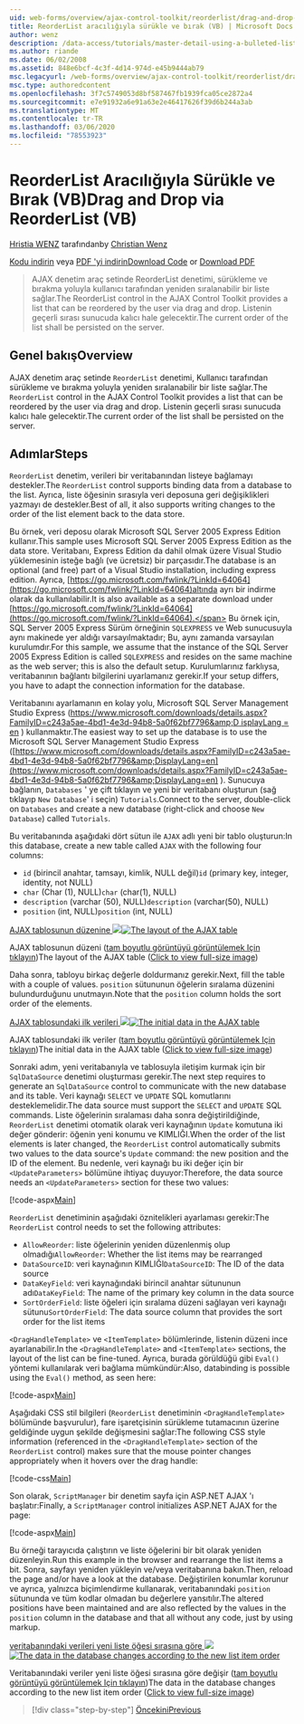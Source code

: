 ```yaml
---
uid: web-forms/overview/ajax-control-toolkit/reorderlist/drag-and-drop-via-reorderlist-vb
title: ReorderList aracılığıyla sürükle ve bırak (VB) | Microsoft Docs
author: wenz
description: /data-access/tutorials/master-detail-using-a-bulleted-list-of-master-records-with-a-details-datalist-vb
ms.author: riande
ms.date: 06/02/2008
ms.assetid: 848e6bcf-4c3f-4d14-974d-e45b9444ab79
msc.legacyurl: /web-forms/overview/ajax-control-toolkit/reorderlist/drag-and-drop-via-reorderlist-vb
msc.type: authoredcontent
ms.openlocfilehash: 3f7c5749053d8bf587467fb1939fca05ce2872a4
ms.sourcegitcommit: e7e91932a6e91a63e2e46417626f39d6b244a3ab
ms.translationtype: MT
ms.contentlocale: tr-TR
ms.lasthandoff: 03/06/2020
ms.locfileid: "78553923"
---
```

# <a name="drag-and-drop-via-reorderlist-vb"></a><span data-ttu-id="b81a1-103">ReorderList Aracılığıyla Sürükle ve Bırak (VB)</span><span class="sxs-lookup"><span data-stu-id="b81a1-103">Drag and Drop via ReorderList (VB)</span></span>

<span data-ttu-id="b81a1-104">[Hristia WENZ](https://github.com/wenz) tarafından</span><span class="sxs-lookup"><span data-stu-id="b81a1-104">by [Christian Wenz](https://github.com/wenz)</span></span>

<span data-ttu-id="b81a1-105">[Kodu indirin](https://download.microsoft.com/download/9/3/f/93f8daea-bebd-4821-833b-95205389c7d0/ReorderList5.vb.zip) veya [PDF 'yi indirin](https://download.microsoft.com/download/2/d/c/2dc10e34-6983-41d4-9c08-f78f5387d32b/reorderlist5VB.pdf)</span><span class="sxs-lookup"><span data-stu-id="b81a1-105">[Download Code](https://download.microsoft.com/download/9/3/f/93f8daea-bebd-4821-833b-95205389c7d0/ReorderList5.vb.zip) or [Download PDF](https://download.microsoft.com/download/2/d/c/2dc10e34-6983-41d4-9c08-f78f5387d32b/reorderlist5VB.pdf)</span></span>

> <span data-ttu-id="b81a1-106">AJAX denetim araç setinde ReorderList denetimi, sürükleme ve bırakma yoluyla kullanıcı tarafından yeniden sıralanabilir bir liste sağlar.</span><span class="sxs-lookup"><span data-stu-id="b81a1-106">The ReorderList control in the AJAX Control Toolkit provides a list that can be reordered by the user via drag and drop.</span></span> <span data-ttu-id="b81a1-107">Listenin geçerli sırası sunucuda kalıcı hale gelecektir.</span><span class="sxs-lookup"><span data-stu-id="b81a1-107">The current order of the list shall be persisted on the server.</span></span>

## <a name="overview"></a><span data-ttu-id="b81a1-108">Genel bakış</span><span class="sxs-lookup"><span data-stu-id="b81a1-108">Overview</span></span>

<span data-ttu-id="b81a1-109">AJAX denetim araç setinde `ReorderList` denetimi, Kullanıcı tarafından sürükleme ve bırakma yoluyla yeniden sıralanabilir bir liste sağlar.</span><span class="sxs-lookup"><span data-stu-id="b81a1-109">The `ReorderList` control in the AJAX Control Toolkit provides a list that can be reordered by the user via drag and drop.</span></span> <span data-ttu-id="b81a1-110">Listenin geçerli sırası sunucuda kalıcı hale gelecektir.</span><span class="sxs-lookup"><span data-stu-id="b81a1-110">The current order of the list shall be persisted on the server.</span></span>

## <a name="steps"></a><span data-ttu-id="b81a1-111">Adımlar</span><span class="sxs-lookup"><span data-stu-id="b81a1-111">Steps</span></span>

<span data-ttu-id="b81a1-112">`ReorderList` denetim, verileri bir veritabanından listeye bağlamayı destekler.</span><span class="sxs-lookup"><span data-stu-id="b81a1-112">The `ReorderList` control supports binding data from a database to the list.</span></span> <span data-ttu-id="b81a1-113">Ayrıca, liste öğesinin sırasıyla veri deposuna geri değişiklikleri yazmayı de destekler.</span><span class="sxs-lookup"><span data-stu-id="b81a1-113">Best of all, it also supports writing changes to the order of the list element back to the data store.</span></span>

<span data-ttu-id="b81a1-114">Bu örnek, veri deposu olarak Microsoft SQL Server 2005 Express Edition kullanır.</span><span class="sxs-lookup"><span data-stu-id="b81a1-114">This sample uses Microsoft SQL Server 2005 Express Edition as the data store.</span></span> <span data-ttu-id="b81a1-115">Veritabanı, Express Edition da dahil olmak üzere Visual Studio yüklemesinin isteğe bağlı (ve ücretsiz) bir parçasıdır.</span><span class="sxs-lookup"><span data-stu-id="b81a1-115">The database is an optional (and free) part of a Visual Studio installation, including express edition.</span></span> <span data-ttu-id="b81a1-116">Ayrıca, [https://go.microsoft.com/fwlink/?LinkId=64064](https://go.microsoft.com/fwlink/?LinkId=64064)altında ayrı bir indirme olarak da kullanılabilir.</span><span class="sxs-lookup"><span data-stu-id="b81a1-116">It is also available as a separate download under [https://go.microsoft.com/fwlink/?LinkId=64064](https://go.microsoft.com/fwlink/?LinkId=64064).</span></span> <span data-ttu-id="b81a1-117">Bu örnek için, SQL Server 2005 Express Sürüm örneğinin `SQLEXPRESS` ve Web sunucusuyla aynı makinede yer aldığı varsayılmaktadır; Bu, aynı zamanda varsayılan kurulumdır.</span><span class="sxs-lookup"><span data-stu-id="b81a1-117">For this sample, we assume that the instance of the SQL Server 2005 Express Edition is called `SQLEXPRESS` and resides on the same machine as the web server; this is also the default setup.</span></span> <span data-ttu-id="b81a1-118">Kurulumlarınız farklıysa, veritabanının bağlantı bilgilerini uyarlamanız gerekir.</span><span class="sxs-lookup"><span data-stu-id="b81a1-118">If your setup differs, you have to adapt the connection information for the database.</span></span>

<span data-ttu-id="b81a1-119">Veritabanını ayarlamanın en kolay yolu, Microsoft SQL Server Management Studio Express ([https://www.microsoft.com/downloads/details.aspx?FamilyID=c243a5ae-4bd1-4e3d-94b8-5a0f62bf7796&amp;D isplayLang = en](https://www.microsoft.com/downloads/details.aspx?FamilyID=c243a5ae-4bd1-4e3d-94b8-5a0f62bf7796&amp;DisplayLang=en) ) kullanmaktır.</span><span class="sxs-lookup"><span data-stu-id="b81a1-119">The easiest way to set up the database is to use the Microsoft SQL Server Management Studio Express ([https://www.microsoft.com/downloads/details.aspx?FamilyID=c243a5ae-4bd1-4e3d-94b8-5a0f62bf7796&amp;DisplayLang=en](https://www.microsoft.com/downloads/details.aspx?FamilyID=c243a5ae-4bd1-4e3d-94b8-5a0f62bf7796&amp;DisplayLang=en) ).</span></span> <span data-ttu-id="b81a1-120">Sunucuya bağlanın, `Databases` ' ye çift tıklayın ve yeni bir veritabanı oluşturun (sağ tıklayıp `New Database`' i seçin) `Tutorials`.</span><span class="sxs-lookup"><span data-stu-id="b81a1-120">Connect to the server, double-click on `Databases` and create a new database (right-click and choose `New Database`) called `Tutorials`.</span></span>

<span data-ttu-id="b81a1-121">Bu veritabanında aşağıdaki dört sütun ile `AJAX` adlı yeni bir tablo oluşturun:</span><span class="sxs-lookup"><span data-stu-id="b81a1-121">In this database, create a new table called `AJAX` with the following four columns:</span></span>

- <span data-ttu-id="b81a1-122">`id` (birincil anahtar, tamsayı, kimlik, NULL değil)</span><span class="sxs-lookup"><span data-stu-id="b81a1-122">`id` (primary key, integer, identity, not NULL)</span></span>
- <span data-ttu-id="b81a1-123">`char` (Char (1), NULL)</span><span class="sxs-lookup"><span data-stu-id="b81a1-123">`char` (char(1), NULL)</span></span>
- <span data-ttu-id="b81a1-124">`description` (varchar (50), NULL)</span><span class="sxs-lookup"><span data-stu-id="b81a1-124">`description` (varchar(50), NULL)</span></span>
- <span data-ttu-id="b81a1-125">`position` (int, NULL)</span><span class="sxs-lookup"><span data-stu-id="b81a1-125">`position` (int, NULL)</span></span>

<span data-ttu-id="b81a1-126">[AJAX tablosunun düzenine ![](drag-and-drop-via-reorderlist-vb/_static/image2.png)](drag-and-drop-via-reorderlist-vb/_static/image1.png)</span><span class="sxs-lookup"><span data-stu-id="b81a1-126">[![The layout of the AJAX table](drag-and-drop-via-reorderlist-vb/_static/image2.png)](drag-and-drop-via-reorderlist-vb/_static/image1.png)</span></span>

<span data-ttu-id="b81a1-127">AJAX tablosunun düzeni ([tam boyutlu görüntüyü görüntülemek Için tıklayın](drag-and-drop-via-reorderlist-vb/_static/image3.png))</span><span class="sxs-lookup"><span data-stu-id="b81a1-127">The layout of the AJAX table ([Click to view full-size image](drag-and-drop-via-reorderlist-vb/_static/image3.png))</span></span>

<span data-ttu-id="b81a1-128">Daha sonra, tabloyu birkaç değerle doldurmanız gerekir.</span><span class="sxs-lookup"><span data-stu-id="b81a1-128">Next, fill the table with a couple of values.</span></span> <span data-ttu-id="b81a1-129">`position` sütununun öğelerin sıralama düzenini bulundurduğunu unutmayın.</span><span class="sxs-lookup"><span data-stu-id="b81a1-129">Note that the `position` column holds the sort order of the elements.</span></span>

<span data-ttu-id="b81a1-130">[AJAX tablosundaki ilk verileri ![](drag-and-drop-via-reorderlist-vb/_static/image5.png)](drag-and-drop-via-reorderlist-vb/_static/image4.png)</span><span class="sxs-lookup"><span data-stu-id="b81a1-130">[![The initial data in the AJAX table](drag-and-drop-via-reorderlist-vb/_static/image5.png)](drag-and-drop-via-reorderlist-vb/_static/image4.png)</span></span>

<span data-ttu-id="b81a1-131">AJAX tablosundaki ilk veriler ([tam boyutlu görüntüyü görüntülemek Için tıklayın](drag-and-drop-via-reorderlist-vb/_static/image6.png))</span><span class="sxs-lookup"><span data-stu-id="b81a1-131">The initial data in the AJAX table ([Click to view full-size image](drag-and-drop-via-reorderlist-vb/_static/image6.png))</span></span>

<span data-ttu-id="b81a1-132">Sonraki adım, yeni veritabanıyla ve tablosuyla iletişim kurmak için bir `SqlDataSource` denetimi oluşturması gerekir.</span><span class="sxs-lookup"><span data-stu-id="b81a1-132">The next step requires to generate an `SqlDataSource` control to communicate with the new database and its table.</span></span> <span data-ttu-id="b81a1-133">Veri kaynağı `SELECT` ve `UPDATE` SQL komutlarını desteklemelidir.</span><span class="sxs-lookup"><span data-stu-id="b81a1-133">The data source must support the `SELECT` and `UPDATE` SQL commands.</span></span> <span data-ttu-id="b81a1-134">Liste öğelerinin sıralaması daha sonra değiştirildiğinde, `ReorderList` denetimi otomatik olarak veri kaynağının `Update` komutuna iki değer gönderir: öğenin yeni konumu ve KIMLIĞI.</span><span class="sxs-lookup"><span data-stu-id="b81a1-134">When the order of the list elements is later changed, the `ReorderList` control automatically submits two values to the data source's `Update` command: the new position and the ID of the element.</span></span> <span data-ttu-id="b81a1-135">Bu nedenle, veri kaynağı bu iki değer için bir `<UpdateParameters>` bölümüne ihtiyaç duyuyor:</span><span class="sxs-lookup"><span data-stu-id="b81a1-135">Therefore, the data source needs an `<UpdateParameters>` section for these two values:</span></span>

[!code-aspx[Main](drag-and-drop-via-reorderlist-vb/samples/sample1.aspx)]

<span data-ttu-id="b81a1-136">`ReorderList` denetiminin aşağıdaki öznitelikleri ayarlaması gerekir:</span><span class="sxs-lookup"><span data-stu-id="b81a1-136">The `ReorderList` control needs to set the following attributes:</span></span>

- <span data-ttu-id="b81a1-137">`AllowReorder`: liste öğelerinin yeniden düzenlenmiş olup olmadığı</span><span class="sxs-lookup"><span data-stu-id="b81a1-137">`AllowReorder`: Whether the list items may be rearranged</span></span>
- <span data-ttu-id="b81a1-138">`DataSourceID`: veri kaynağının KIMLIĞI</span><span class="sxs-lookup"><span data-stu-id="b81a1-138">`DataSourceID`: The ID of the data source</span></span>
- <span data-ttu-id="b81a1-139">`DataKeyField`: veri kaynağındaki birincil anahtar sütununun adı</span><span class="sxs-lookup"><span data-stu-id="b81a1-139">`DataKeyField`: The name of the primary key column in the data source</span></span>
- <span data-ttu-id="b81a1-140">`SortOrderField`: liste öğeleri için sıralama düzeni sağlayan veri kaynağı sütunu</span><span class="sxs-lookup"><span data-stu-id="b81a1-140">`SortOrderField`: The data source column that provides the sort order for the list items</span></span>

<span data-ttu-id="b81a1-141">`<DragHandleTemplate>` ve `<ItemTemplate>` bölümlerinde, listenin düzeni ince ayarlanabilir.</span><span class="sxs-lookup"><span data-stu-id="b81a1-141">In the `<DragHandleTemplate>` and `<ItemTemplate>` sections, the layout of the list can be fine-tuned.</span></span> <span data-ttu-id="b81a1-142">Ayrıca, burada görüldüğü gibi `Eval()` yöntemi kullanılarak veri bağlama mümkündür:</span><span class="sxs-lookup"><span data-stu-id="b81a1-142">Also, databinding is possible using the `Eval()` method, as seen here:</span></span>

[!code-aspx[Main](drag-and-drop-via-reorderlist-vb/samples/sample2.aspx)]

<span data-ttu-id="b81a1-143">Aşağıdaki CSS stil bilgileri (`ReorderList` denetiminin `<DragHandleTemplate>` bölümünde başvurulur), fare işaretçisinin sürükleme tutamacının üzerine geldiğinde uygun şekilde değişmesini sağlar:</span><span class="sxs-lookup"><span data-stu-id="b81a1-143">The following CSS style information (referenced in the `<DragHandleTemplate>` section of the `ReorderList` control) makes sure that the mouse pointer changes appropriately when it hovers over the drag handle:</span></span>

[!code-css[Main](drag-and-drop-via-reorderlist-vb/samples/sample3.css)]

<span data-ttu-id="b81a1-144">Son olarak, `ScriptManager` bir denetim sayfa için ASP.NET AJAX 'ı başlatır:</span><span class="sxs-lookup"><span data-stu-id="b81a1-144">Finally, a `ScriptManager` control initializes ASP.NET AJAX for the page:</span></span>

[!code-aspx[Main](drag-and-drop-via-reorderlist-vb/samples/sample4.aspx)]

<span data-ttu-id="b81a1-145">Bu örneği tarayıcıda çalıştırın ve liste öğelerini bir bit olarak yeniden düzenleyin.</span><span class="sxs-lookup"><span data-stu-id="b81a1-145">Run this example in the browser and rearrange the list items a bit.</span></span> <span data-ttu-id="b81a1-146">Sonra, sayfayı yeniden yükleyin ve/veya veritabanına bakın.</span><span class="sxs-lookup"><span data-stu-id="b81a1-146">Then, reload the page and/or have a look at the database.</span></span> <span data-ttu-id="b81a1-147">Değiştirilen konumlar korunur ve ayrıca, yalnızca biçimlendirme kullanarak, veritabanındaki `position` sütununda ve tüm kodlar olmadan bu değerlere yansıtılır.</span><span class="sxs-lookup"><span data-stu-id="b81a1-147">The altered positions have been maintained and are also reflected by the values in the `position` column in the database and that all without any code, just by using markup.</span></span>

<span data-ttu-id="b81a1-148">[veritabanındaki verileri yeni liste öğesi sırasına göre ![](drag-and-drop-via-reorderlist-vb/_static/image8.png)](drag-and-drop-via-reorderlist-vb/_static/image7.png)</span><span class="sxs-lookup"><span data-stu-id="b81a1-148">[![The data in the database changes according to the new list item order](drag-and-drop-via-reorderlist-vb/_static/image8.png)](drag-and-drop-via-reorderlist-vb/_static/image7.png)</span></span>

<span data-ttu-id="b81a1-149">Veritabanındaki veriler yeni liste öğesi sırasına göre değişir ([tam boyutlu görüntüyü görüntülemek Için tıklayın](drag-and-drop-via-reorderlist-vb/_static/image9.png))</span><span class="sxs-lookup"><span data-stu-id="b81a1-149">The data in the database changes according to the new list item order ([Click to view full-size image](drag-and-drop-via-reorderlist-vb/_static/image9.png))</span></span>

> [!div class="step-by-step"]
> [<span data-ttu-id="b81a1-150">Öncekini</span><span class="sxs-lookup"><span data-stu-id="b81a1-150">Previous</span></span>](using-postbacks-with-reorderlist-vb.md)
